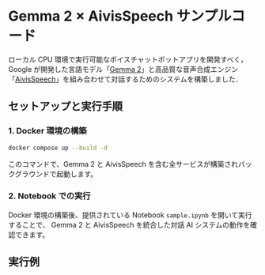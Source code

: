 # Gemma 2 × AivisSpeech サンプルコード

ローカル CPU 環境で実行可能なボイスチャットボットアプリを開発すべく，Google が開発した言語モデル「[Gemma 2](https://huggingface.co/google/gemma-2-2b-jpn-it)」と高品質な音声合成エンジン「[AivisSpeech](https://github.com/Aivis-Project/AivisSpeech-Engine)」を組み合わせて対話するためのシステムを構築しました．

## セットアップと実行手順

### 1. Docker 環境の構築

```bash
docker compose up --build -d
```

このコマンドで、Gemma 2 と AivisSpeech を含む全サービスが構築されバックグラウンドで起動します。

### 2. Notebook での実行

Docker 環境の構築後、提供されている Notebook `sample.ipynb` を開いて実行することで、 Gemma 2 と AivisSpeech を統合した対話 AI システムの動作を確認できます。

## 実行例
